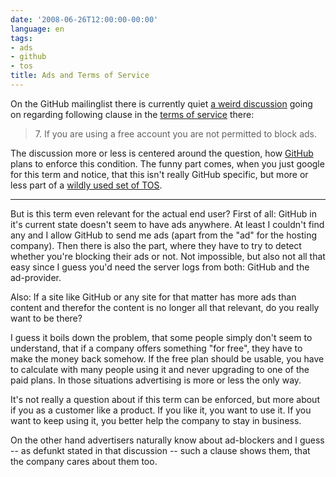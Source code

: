 ```yaml
---
date: '2008-06-26T12:00:00-00:00'
language: en
tags:
- ads
- github
- tos
title: Ads and Terms of Service
---
```



On the GitHub mailinglist there is currently quiet [a weird discussion](http://groups.google.com/group/github/browse_thread/thread/410347076240a693) going on regarding following clause in the [terms of service](http://github.com/site/terms) there:

> 7\. If you are using a free account you are not permitted to block ads.

The discussion more or less is centered around the question, how [GitHub](ttp://github.com/) plans to enforce this condition. The funny part comes, when you just google for this term and notice, that this isn't really GitHub specific, but more or less part of a [wildly used set of TOS](http://www.google.com/search?q=%22free+account+you+are+not+permitted+to+block+ads%22+%22more+than+one%22&hl=en&filter=0).

-------------------------------

But is this term even relevant for the actual end user? First of all: GitHub in it's current state doesn't seem to have ads anywhere. At least I couldn't find any and I allow GitHub to send me ads (apart from the "ad" for the hosting company). Then there is also the part, where they have to try to detect whether you're blocking their ads or not. Not impossible, but also not all that easy since I guess you'd need the server logs from both: GitHub and the ad-provider. 

Also: If a site like GitHub or any site for that matter has more ads than content and therefor the content is no longer all that relevant, do you really want to be there? 

I guess it boils down the problem, that some people simply don't seem to understand, that if a company offers something "for free", they have to make the money back somehow. If the free plan should be usable, you have to calculate with many people using it and never upgrading to one of the paid plans. In those situations advertising is more or less the only way.

It's not really a question about if this term can be enforced, but more about if you as a customer like a product. If you like it, you want to use it. If you want to keep using it, you better help the company to stay in business. 

On the other hand advertisers naturally know about ad-blockers and I guess -- as defunkt stated in that discussion -- such a clause shows them, that the company cares about them too.